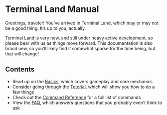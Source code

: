 # Terminal Land Manual

Greetings, traveler! You’ve arrived in Terminal Land, which may or may not be a good thing. It’s up to you, actually.

Terminal Land is very new, and still under heavy active development, so please bear with us as things move forward. This documentation is also brand new, so you’ll likely find it somewhat sparse for the time being, but that will change!

## Contents

* Read up on the [Basics](basics.md), which covers gameplay and core mechanics
* Consider going through the [Tutorial](tutorial.md), which will show you how to do a few things
* Check out the [Command Reference](commands.md) for a full list of commands
* View the [FAQ](faq.md), which answers questions that you probably even’t think to ask
